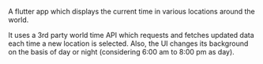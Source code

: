 A flutter app which displays the current time in various locations around the world.

It uses a 3rd party world time API which requests and fetches updated data each time a new location is selected. Also, the UI changes its background on the basis of day or night (considering 6:00 am to 8:00 pm as day).
